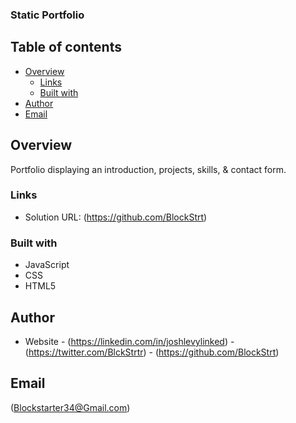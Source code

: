 ###  Static Portfolio

## Table of contents

- [Overview](#overview)
  - [Links](#links)
  - [Built with](#built-with)
- [Author](#author)
- [Email](#email)

## Overview
Portfolio displaying an introduction, projects, skills, & contact form.


### Links

- Solution URL: (https://github.com/BlockStrt)


### Built with

- JavaScript
- CSS 
- HTML5


## Author

- Website - (https://linkedin.com/in/joshlevylinked)
          - (https://twitter.com/BlckStrtr)
          - (https://github.com/BlockStrt)
          
         

## Email
(Blockstarter34@Gmail.com)